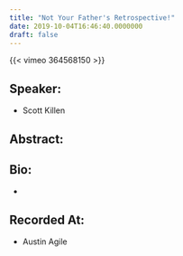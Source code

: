 ```yaml
---
title: "Not Your Father's Retrospective!"
date: 2019-10-04T16:46:40.0000000
draft: false
---
```


{{< vimeo 364568150 >}}

## Speaker:

 - Scott Killen

## Abstract:



## Bio:

 - 

## Recorded At:

 - Austin Agile

